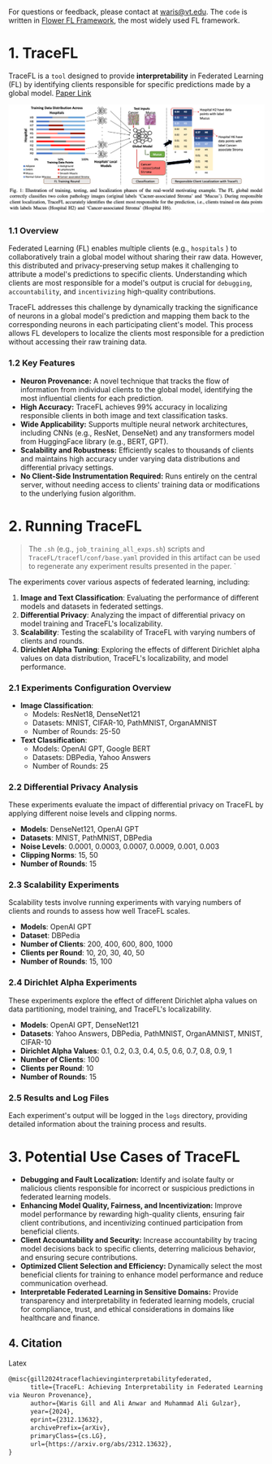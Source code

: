 
For questions or feedback, please contact at [waris@vt.edu](mailto:waris@vt.edu). The `code` is written in [Flower FL Framework](https://flower.ai/), the most widely used FL framework.
# 1. TraceFL
TraceFL is a `tool` designed to provide **interpretability** in Federated Learning (FL) by identifying clients responsible for specific predictions made by a global model.  [Paper Link](https://arxiv.org/pdf/2312.13632)

![alt text](image.png)
### 1.1 Overview
Federated Learning (FL) enables multiple clients (e.g., `hospitals` ) to collaboratively train a global model without sharing their raw data. However, this distributed and privacy-preserving setup makes it challenging to attribute a model's predictions to specific clients. Understanding which clients are most responsible for a model's output is crucial for `debugging`, `accountability`, and `incentivizing` high-quality contributions.

TraceFL addresses this challenge by dynamically tracking the significance of neurons in a global model's prediction and mapping them back to the corresponding neurons in each participating client's model. This process allows FL developers to localize the clients most responsible for a prediction without accessing their raw training data.
### 1.2 Key Features
- **Neuron Provenance:** A novel technique that tracks the flow of information from individual clients to the global model, identifying the most influential clients for each prediction.
- **High Accuracy:** TraceFL achieves 99% accuracy in localizing responsible clients in both image and text classification tasks.
- **Wide Applicability:** Supports multiple neural network architectures, including CNNs (e.g., ResNet, DenseNet) and any transformers model from HuggingFace library (e.g., BERT, GPT).
- **Scalability and Robustness:** Efficiently scales to thousands of clients and maintains high accuracy under varying data distributions and differential privacy settings.
- **No Client-Side Instrumentation Required:** Runs entirely on the central server, without needing access to clients' training data or modifications to the underlying fusion algorithm.
# 2. Running TraceFL

>The `.sh` (e.g., `job_training_all_exps.sh`) scripts and `TraceFL/tracefl/conf/base.yaml` provided in this artifact can be used to regenerate any experiment results presented in the paper. `

The experiments cover various aspects of federated learning, including:
1. **Image and Text Classification**: Evaluating the performance of different models and datasets in federated settings.
2. **Differential Privacy**: Analyzing the impact of differential privacy on model training and TraceFL's localizability.
3. **Scalability**: Testing the scalability of TraceFL with varying numbers of clients and rounds.
4. **Dirichlet Alpha Tuning**: Exploring the effects of different Dirichlet alpha values on data distribution, TraceFL's localizability, and model performance.
### 2.1 Experiments Configuration Overview
- **Image Classification**:
  - Models: ResNet18, DenseNet121
  - Datasets: MNIST, CIFAR-10, PathMNIST, OrganAMNIST
  - Number of Rounds: 25-50
- **Text Classification**:
  - Models: OpenAI GPT, Google BERT
  - Datasets: DBPedia, Yahoo Answers
  - Number of Rounds: 25
### 2.2 Differential Privacy Analysis
These experiments evaluate the impact of differential privacy on TraceFL by applying different noise levels and clipping norms.
- **Models**: DenseNet121, OpenAI GPT
- **Datasets**: MNIST, PathMNIST, DBPedia
- **Noise Levels**: 0.0001, 0.0003, 0.0007, 0.0009, 0.001, 0.003
- **Clipping Norms**: 15, 50
- **Number of Rounds**: 15
### 2.3 Scalability Experiments
Scalability tests involve running experiments with varying numbers of clients and rounds to assess how well TraceFL scales.
- **Models**: OpenAI GPT
- **Dataset**: DBPedia
- **Number of Clients**: 200, 400, 600, 800, 1000
- **Clients per Round**: 10, 20, 30, 40, 50
- **Number of Rounds**: 15, 100

### 2.4 Dirichlet Alpha Experiments
These experiments explore the effect of different Dirichlet alpha values on data partitioning,  model training, and TraceFL's localizability.
- **Models**: OpenAI GPT, DenseNet121
- **Datasets**: Yahoo Answers, DBPedia, PathMNIST, OrganAMNIST, MNIST, CIFAR-10
- **Dirichlet Alpha Values**: 0.1, 0.2, 0.3, 0.4, 0.5, 0.6, 0.7, 0.8, 0.9, 1
- **Number of Clients**: 100
- **Clients per Round**: 10
- **Number of Rounds**: 15
### 2.5 Results and Log Files
Each experiment's output will be logged in the `logs` directory, providing detailed information about the training process and results.

# 3. Potential Use Cases of TraceFL
- **Debugging and Fault Localization:** Identify and isolate faulty or malicious clients responsible for incorrect or suspicious predictions in federated learning models.
- **Enhancing Model Quality, Fairness, and Incentivization:**  Improve model performance by rewarding high-quality clients, ensuring fair client contributions, and incentivizing continued participation from beneficial clients.
- **Client Accountability and Security:** Increase accountability by tracing model decisions back to specific clients, deterring malicious behavior, and ensuring secure contributions.
-  **Optimized Client Selection and Efficiency:** Dynamically select the most beneficial clients for training to enhance model performance and reduce communication overhead.
- **Interpretable Federated Learning in Sensitive Domains:** Provide transparency and interpretability in federated learning models, crucial for compliance, trust, and ethical considerations in domains like healthcare and finance.

## 4. Citation
Latex
```
@misc{gill2024traceflachievinginterpretabilityfederated,
      title={TraceFL: Achieving Interpretability in Federated Learning via Neuron Provenance}, 
      author={Waris Gill and Ali Anwar and Muhammad Ali Gulzar},
      year={2024},
      eprint={2312.13632},
      archivePrefix={arXiv},
      primaryClass={cs.LG},
      url={https://arxiv.org/abs/2312.13632}, 
}
```

